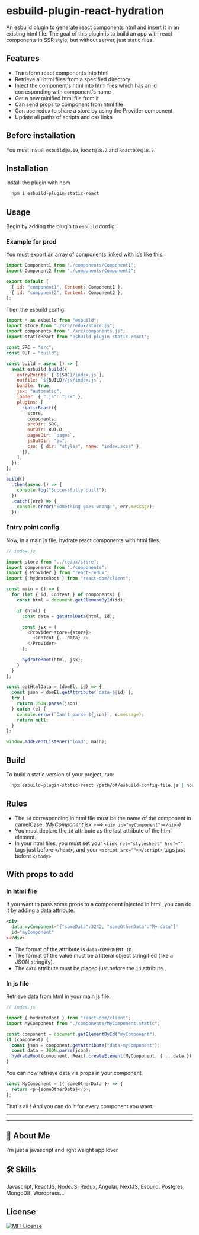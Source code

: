 # esbuild-plugin-react-hydration

An esbuild plugin to generate react components html and insert it in an existing html file.
The goal of this plugin is to build an app with react components in SSR style, but without server, just static files.

## Features

- Transform react components into html
- Retrieve all html files from a specified directory
- Inject the component's html into html files which has an id corresponding with component's name
- Get a new minified html file from it
- Can send props to component from html file
- Can use redux to share a store by using the Provider component
- Update all paths of scripts and css links

## Before installation

You must install `esbuild@0.19`, `React@18.2` and `ReactDOM@18.2`.

## Installation

Install the plugin with npm

```bash
  npm i esbuild-plugin-static-react
```

## Usage

Begin by adding the plugin to `esbuild` config:

### Example for prod

You must export an array of components linked with ids like this:

```js
import Component1 from "./components/Component1";
import Component2 from "./components/Component2";

export default [
  { id: "component1", Content: Component1 },
  { id: "component2", Content: Component2 },
];
```

Then the esbuild config:

```js
import * as esbuild from "esbuild";
import store from "./src/redux/store.js";
import components from "./src/components.js";
import staticReact from "esbuild-plugin-static-react";

const SRC = "src";
const OUT = "build";

const build = async () => {
  await esbuild.build({
    entryPoints: [`${SRC}/index.js`],
    outfile: `${BUILD}/js/index.js`,
    bundle: true,
    jsx: "automatic",
    loader: { ".js": "jsx" },
    plugins: [
      staticReact({
        store,
        components,
        srcDir: SRC,
        outDir: BUILD,
        pagesDir: `pages`,
        jsOutDir: "js",
        css: { dir: "styles", name: "index.scss" },
      }),
    ],
  });
};

build()
  .then(async () => {
    console.log("Successfully built");
  })
  .catch((err) => {
    console.error("Something goes wrong:", err.message);
  });
```

### Entry point config

Now, in a main js file, hydrate react components with html files.

```js
// index.js

import store from "../redux/store";
import components from "./components";
import { Provider } from "react-redux";
import { hydrateRoot } from "react-dom/client";

const main = () => {
  for (let { id, Content } of components) {
    const html = document.getElementById(id);

    if (html) {
      const data = getHtmlData(html, id);

      const jsx = (
        <Provider store={store}>
          <Content {...data} />
        </Provider>
      );

      hydrateRoot(html, jsx);
    }
  }
};

const getHtmlData = (domEl, id) => {
  const json = domEl.getAttribute(`data-${id}`);
  try {
    return JSON.parse(json);
  } catch (e) {
    console.error(`Can't parse ${json}`, e.message);
    return null;
  }
};

window.addEventListener("load", main);
```

## Build

To build a static version of your project, run:

```bash
  npx esbuild-plugin-static-react /path/of/esbuild-config-file.js | node
```

## Rules

- The `id` corresponding in html file must be the name of the component in camelCase. _(MyComponent.jsx ===> `<div id="myComponent"></div>`)_
- You must declare the `id` attribute as the last attribute of the html element.
- In your html files, you must set your `<link rel="stylesheet" href=""` tags just before `</head>`, and your `<script src=""></script>` tags just before `</body>`

## With props to add

### In html file

If you want to pass some props to a component injected in html, you can do it by adding a data attribute.

```html
<div
  data-myComponent='{"someData":3242, "someOtherData":"My data"}'
  id="myComponent"
></div>
```

- The format of the attribute is `data-COMPONENT_ID`.
- The format of the value must be a litteral object stringified (like a JSON.stringify).
- The `data` attribute must be placed just before the `id` attribute.

### In js file

Retrieve data from html in your main js file:

```js
// index.js

import { hydrateRoot } from "react-dom/client";
import MyComponent from "./components/MyComponent.static";

const component = document.getElementById("myComponent");
if (component) {
  const json = component.getAttribute("data-myComponent");
  const data = JSON.parse(json);
  hydrateRoot(component, React.createElement(MyComponent, { ...data }) />);
}
```

You can now retrieve data via props in your component.

```js
const MyComponent = ({ someOtherData }) => {
  return <p>{someOtherData}</p>;
};
```

That's all ! And you can do it for every component you want.

---

---

## 🚀 About Me

I'm just a javascript and light weight app lover

## 🛠 Skills

Javascript, ReactJS, NodeJS, Redux, Angular, NextJS, Esbuild, Postgres, MongoDB, Wordpress...

## License

[![MIT License](https://img.shields.io/badge/License-MIT-green.svg)](https://choosealicense.com/licenses/mit/)
